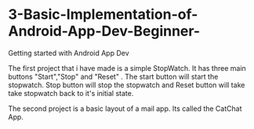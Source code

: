 
# 3-Basic-Implementation-of-Android-App-Dev-Beginner-
Getting started with Android App Dev

The first project that i have made is a simple StopWatch. It has three main buttons "Start","Stop" and "Reset" .
The start button will start the stopwatch. Stop button will stop the stopwatch and Reset button will take take stopwatch back to it's initial state.

The second project is a basic layout of a mail app. Its called the CatChat App.
